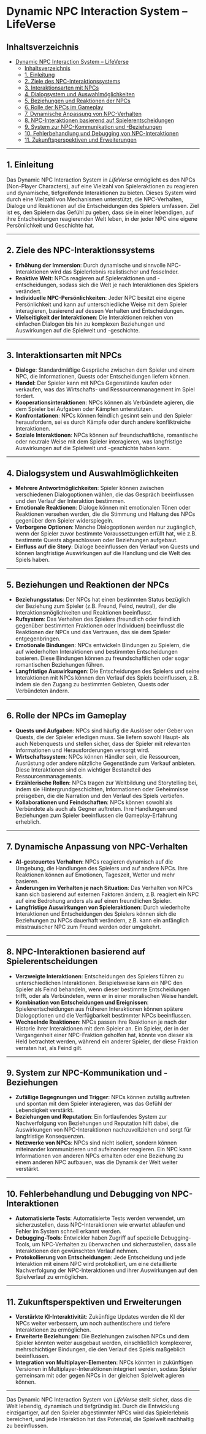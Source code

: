 # Dynamic NPC Interaction System – LifeVerse

## Inhaltsverzeichnis

- [Dynamic NPC Interaction System – LifeVerse](#dynamic-npc-interaction-system--lifeverse)
  - [Inhaltsverzeichnis](#inhaltsverzeichnis)
  - [1. Einleitung](#1-einleitung)
  - [2. Ziele des NPC-Interaktionssystems](#2-ziele-des-npc-interaktionssystems)
  - [3. Interaktionsarten mit NPCs](#3-interaktionsarten-mit-npcs)
  - [4. Dialogsystem und Auswahlmöglichkeiten](#4-dialogsystem-und-auswahlmöglichkeiten)
  - [5. Beziehungen und Reaktionen der NPCs](#5-beziehungen-und-reaktionen-der-npcs)
  - [6. Rolle der NPCs im Gameplay](#6-rolle-der-npcs-im-gameplay)
  - [7. Dynamische Anpassung von NPC-Verhalten](#7-dynamische-anpassung-von-npc-verhalten)
  - [8. NPC-Interaktionen basierend auf Spielerentscheidungen](#8-npc-interaktionen-basierend-auf-spielerentscheidungen)
  - [9. System zur NPC-Kommunikation und -Beziehungen](#9-system-zur-npc-kommunikation-und--beziehungen)
  - [10. Fehlerbehandlung und Debugging von NPC-Interaktionen](#10-fehlerbehandlung-und-debugging-von-npc-interaktionen)
  - [11. Zukunftsperspektiven und Erweiterungen](#11-zukunftsperspektiven-und-erweiterungen)

---

## 1. Einleitung

Das Dynamic NPC Interaction System in *LifeVerse* ermöglicht es den NPCs (Non-Player Characters), auf eine Vielzahl von Spieleraktionen zu reagieren und dynamische, tiefgreifende Interaktionen zu bieten. Dieses System wird durch eine Vielzahl von Mechanismen unterstützt, die NPC-Verhalten, Dialoge und Reaktionen auf die Entscheidungen des Spielers umfassen. Ziel ist es, den Spielern das Gefühl zu geben, dass sie in einer lebendigen, auf ihre Entscheidungen reagierenden Welt leben, in der jeder NPC eine eigene Persönlichkeit und Geschichte hat.

---

## 2. Ziele des NPC-Interaktionssystems

- **Erhöhung der Immersion**: Durch dynamische und sinnvolle NPC-Interaktionen wird das Spielerlebnis realistischer und fesselnder.
- **Reaktive Welt**: NPCs reagieren auf Spieleraktionen und -entscheidungen, sodass sich die Welt je nach Interaktionen des Spielers verändert.
- **Individuelle NPC-Persönlichkeiten**: Jeder NPC besitzt eine eigene Persönlichkeit und kann auf unterschiedliche Weise mit dem Spieler interagieren, basierend auf dessen Verhalten und Entscheidungen.
- **Vielseitigkeit der Interaktionen**: Die Interaktionen reichen von einfachen Dialogen bis hin zu komplexen Beziehungen und Auswirkungen auf die Spielwelt und -geschichte.

---

## 3. Interaktionsarten mit NPCs

- **Dialoge**: Standardmäßige Gespräche zwischen dem Spieler und einem NPC, die Informationen, Quests oder Entscheidungen liefern können.
- **Handel**: Der Spieler kann mit NPCs Gegenstände kaufen oder verkaufen, was das Wirtschafts- und Ressourcenmanagement im Spiel fördert.
- **Kooperationsinteraktionen**: NPCs können als Verbündete agieren, die dem Spieler bei Aufgaben oder Kämpfen unterstützen.
- **Konfrontationen**: NPCs können feindlich gesinnt sein und den Spieler herausfordern, sei es durch Kämpfe oder durch andere konfliktreiche Interaktionen.
- **Soziale Interaktionen**: NPCs können auf freundschaftliche, romantische oder neutrale Weise mit dem Spieler interagieren, was langfristige Auswirkungen auf die Spielwelt und -geschichte haben kann.

---

## 4. Dialogsystem und Auswahlmöglichkeiten

- **Mehrere Antwortmöglichkeiten**: Spieler können zwischen verschiedenen Dialogoptionen wählen, die das Gespräch beeinflussen und den Verlauf der Interaktion bestimmen.
- **Emotionale Reaktionen**: Dialoge können mit emotionalen Tönen oder Reaktionen versehen werden, die die Stimmung und Haltung des NPCs gegenüber dem Spieler widerspiegeln.
- **Verborgene Optionen**: Manche Dialogoptionen werden nur zugänglich, wenn der Spieler zuvor bestimmte Voraussetzungen erfüllt hat, wie z.B. bestimmte Quests abgeschlossen oder Beziehungen aufgebaut.
- **Einfluss auf die Story**: Dialoge beeinflussen den Verlauf von Quests und können langfristige Auswirkungen auf die Handlung und die Welt des Spiels haben.

---

## 5. Beziehungen und Reaktionen der NPCs

- **Beziehungsstatus**: Der NPCs hat einen bestimmten Status bezüglich der Beziehung zum Spieler (z.B. Freund, Feind, neutral), der die Interaktionsmöglichkeiten und Reaktionen beeinflusst.
- **Rufsystem**: Das Verhalten des Spielers (freundlich oder feindlich gegenüber bestimmten Fraktionen oder Individuen) beeinflusst die Reaktionen der NPCs und das Vertrauen, das sie dem Spieler entgegenbringen.
- **Emotionale Bindungen**: NPCs entwickeln Bindungen zu Spielern, die auf wiederholten Interaktionen und bestimmten Entscheidungen basieren. Diese Bindungen können zu freundschaftlichen oder sogar romantischen Beziehungen führen.
- **Langfristige Auswirkungen**: Die Entscheidungen des Spielers und seine Interaktionen mit NPCs können den Verlauf des Spiels beeinflussen, z.B. indem sie den Zugang zu bestimmten Gebieten, Quests oder Verbündeten ändern.

---

## 6. Rolle der NPCs im Gameplay

- **Quests und Aufgaben**: NPCs sind häufig die Auslöser oder Geber von Quests, die der Spieler erledigen muss. Sie liefern sowohl Haupt- als auch Nebenquests und stellen sicher, dass der Spieler mit relevanten Informationen und Herausforderungen versorgt wird.
- **Wirtschaftssystem**: NPCs können Händler sein, die Ressourcen, Ausrüstung oder andere nützliche Gegenstände zum Verkauf anbieten. Diese Interaktionen sind ein wichtiger Bestandteil des Ressourcenmanagements.
- **Erzählerische Rollen**: NPCs tragen zur Weltbildung und Storytelling bei, indem sie Hintergrundgeschichten, Informationen oder Geheimnisse preisgeben, die die Narration und den Verlauf des Spiels vertiefen.
- **Kollaborationen und Feindschaften**: NPCs können sowohl als Verbündete als auch als Gegner auftreten. Ihre Handlungen und Beziehungen zum Spieler beeinflussen die Gameplay-Erfahrung erheblich.

---

## 7. Dynamische Anpassung von NPC-Verhalten

- **AI-gesteuertes Verhalten**: NPCs reagieren dynamisch auf die Umgebung, die Handlungen des Spielers und auf andere NPCs. Ihre Reaktionen können auf Emotionen, Tageszeit, Wetter und mehr basieren.
- **Änderungen im Verhalten je nach Situation**: Das Verhalten von NPCs kann sich basierend auf externen Faktoren ändern, z.B. reagiert ein NPC auf eine Bedrohung anders als auf einen freundlichen Spieler.
- **Langfristige Auswirkungen von Spieleraktionen**: Durch wiederholte Interaktionen und Entscheidungen des Spielers können sich die Beziehungen zu NPCs dauerhaft verändern, z.B. kann ein anfänglich misstrauischer NPC zum Freund werden oder umgekehrt.

---

## 8. NPC-Interaktionen basierend auf Spielerentscheidungen

- **Verzweigte Interaktionen**: Entscheidungen des Spielers führen zu unterschiedlichen Interaktionen. Beispielsweise kann ein NPC den Spieler als Feind behandeln, wenn dieser bestimmte Entscheidungen trifft, oder als Verbündeten, wenn er in einer moralischen Weise handelt.
- **Kombination von Entscheidungen und Ereignissen**: Spielerentscheidungen aus früheren Interaktionen können spätere Dialogoptionen und die Verfügbarkeit bestimmter NPCs beeinflussen.
- **Wechselnde Reaktionen**: NPCs passen ihre Reaktionen je nach der Historie ihrer Interaktionen mit dem Spieler an. Ein Spieler, der in der Vergangenheit einer NPC-Fraktion geholfen hat, könnte von dieser als Held betrachtet werden, während ein anderer Spieler, der diese Fraktion verraten hat, als Feind gilt.

---

## 9. System zur NPC-Kommunikation und -Beziehungen

- **Zufällige Begegnungen und Trigger**: NPCs können zufällig auftreten und spontan mit dem Spieler interagieren, was das Gefühl der Lebendigkeit verstärkt.
- **Beziehungen und Reputation**: Ein fortlaufendes System zur Nachverfolgung von Beziehungen und Reputation hilft dabei, die Auswirkungen von NPC-Interaktionen nachzuvollziehen und sorgt für langfristige Konsequenzen.
- **Netzwerke von NPCs**: NPCs sind nicht isoliert, sondern können miteinander kommunizieren und aufeinander reagieren. Ein NPC kann Informationen von anderen NPCs erhalten oder eine Beziehung zu einem anderen NPC aufbauen, was die Dynamik der Welt weiter verstärkt.

---

## 10. Fehlerbehandlung und Debugging von NPC-Interaktionen

- **Automatisierte Tests**: Automatisierte Tests werden verwendet, um sicherzustellen, dass NPC-Interaktionen wie erwartet ablaufen und Fehler im System schnell erkannt werden.
- **Debugging-Tools**: Entwickler haben Zugriff auf spezielle Debugging-Tools, um NPC-Verhalten zu überwachen und sicherzustellen, dass alle Interaktionen den gewünschten Verlauf nehmen.
- **Protokollierung von Entscheidungen**: Jede Entscheidung und jede Interaktion mit einem NPC wird protokolliert, um eine detaillierte Nachverfolgung der NPC-Interaktionen und ihrer Auswirkungen auf den Spielverlauf zu ermöglichen.

---

## 11. Zukunftsperspektiven und Erweiterungen

- **Verstärkte KI-Interaktivität**: Zukünftige Updates werden die KI der NPCs weiter verbessern, um noch authentischere und tiefere Interaktionen zu ermöglichen.
- **Erweiterte Beziehungen**: Die Beziehungen zwischen NPCs und dem Spieler könnten weiter ausgebaut werden, einschließlich komplexerer, mehrschichtiger Bindungen, die den Verlauf des Spiels maßgeblich beeinflussen.
- **Integration von Multiplayer-Elementen**: NPCs könnten in zukünftigen Versionen in Multiplayer-Interaktionen integriert werden, sodass Spieler gemeinsam mit oder gegen NPCs in der gleichen Spielwelt agieren können.

---

Das Dynamic NPC Interaction System von *LifeVerse* stellt sicher, dass die Welt lebendig, dynamisch und tiefgründig ist. Durch die Entwicklung einzigartiger, auf den Spieler abgestimmter NPCs wird das Spielerlebnis bereichert, und jede Interaktion hat das Potenzial, die Spielwelt nachhaltig zu beeinflussen.
